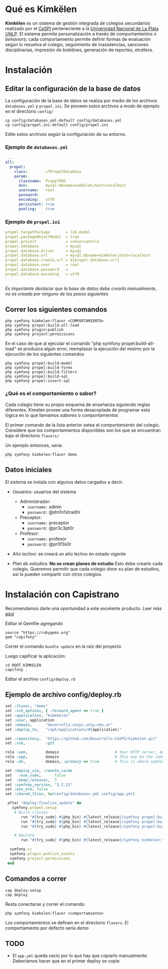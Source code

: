 # Qué es Kimkëlen

**Kimkëlen** es un sistema de gestión integrada de colegios secundarios realizado por el [CeSPI](http://www.cespi.unlp.edu.ar/) perteneciente a la  [Universidad Nacional de La Plata UNLP](http://www.unlp.edu.ar/).
El sistema permite personalización a través de comportamientos o _behaviors_; cada comportamiento permite definir formas de evaluación según lo resuelva el colegio, seguimiento de inasistencias, sanciones disciplinarias, impresión de boletines, generación de reportes, etcétera.

# Instalación

## Editar la configuración de la base de datos

La configuración de la base de datos se realiza por medio de los archivos
`databases.yml` y `propel.ini`. Se proveen estos archivos a modo de ejemplo en
el directorio `config/`

```
cp config/databases.yml-default config/databases.yml
cp config/propel.ini-default config/propel.ini
```

Edite estos archivos según la configuración de su entorno.

### Ejemplo de `databases.yml`

```yml
....
all:
  propel:
    class:        sfPropelDatabase
    param:
      classname:  PropelPDO
      dsn:        mysql:dbname=kimkelen;host=localhost
      username:   root
      password:   
      encoding:   utf8
      persistent: true
      pooling:    true
```

### Ejemplo de `propel.ini`

```yml
propel.targetPackage       = lib.model
propel.packageObjectModel  = true
propel.project             = conservatorio
propel.database            = mysql
propel.database.driver     = mysql
propel.database.url        = mysql:dbname=kimkelen;host=localhost
propel.database.creole.url = ${propel.database.url}
propel.database.user       = root
propel.database.password   = 
propel.database.encoding   = utf8
...
```

*Es importante destacar que la base de datos debe crearla manualmente, no es
creada por ninguno de los pasos siguientes*

## Correr los siguientes comandos

```
php symfony kimkelen:flavor <COMPORTAMIENTO>
php symfony propel:build-all-load 
php symfony plugin:publish
php symfony project:permissions
```
En el caso de que al ejecutar el comando "php symfony propel:build-all-load" se produzca algún error, reemplazar la ejecución del misimo por la ejecución de los siguientes comandos

```
php symfony propel:build-model
php symfony propel:build-forms
php symfony propel:build-filters
php symfony propel:build-sql
php symfony propel:insert-sql
```

### ¿Qué es el **comportamiento** o **sabor**?

Cada colegio tiene su propio esquema de enseñanza siguiendo reglas diferentes.
Kimelen provee una forma desacoplada de programar esta lógica en lo que llamamos
*sabores* o *comportamientos*

El primer comando de la lista anterior setea el *comportamiento* del colegio.
Considere que los comportamientos disponibles son los que se encuentran bajo el
directorio `flavors/`

Un ejemplo entonces, sería:

```
php symfony kimkelen:flavor demo
```

## Datos iniciales

El sistema se instala con algunos datos cargados a decir:

* *Usuarios:* usuarios del sistema
  * Administrador:
    * `username:` admin
    * `password:` @dm1n1strad0r
  * Preceptor:
    * `username:` preceptor
    * `password:` @pr3c3pt0r
  * Profesor:
    * `username:` profesor
    * `password:` @pr0f3s0r

* *Año lectivo:* se creará un año lectivo en estado vigente 

* *Plan de estudios:* **No se crean planes de estudio** Esto debe crearlo cada
  colegio. Queremos permitir que cada colegio *done* su plan de estudios, así lo
pueden compartir con otros colegios. 


# Instalación con Capistrano

Recomendamos darle una oportunidad a este excelente producto. Leer más
[aqui](https://github.com/capistrano/capistrano)

Editar el Gemfile agregando
```
source "https://rubygems.org"
gem "capifony"
```

Correr el comando `bundle update` en la raiz del proyecto

Luego capificar la aplicación:

```
cd ROOT_KIMKELEN
capifony .
```

Editar el archivo `config/deploy.rb`

## Ejemplo de archivo config/deploy.rb

```ruby
set :flavor, "demo"
set :ssh_options, { :forward_agent => true }
set :application, "kimekelen"
set :user, application
set :domain,      "desarrollo.cespi.unlp.edu.ar"
set :deploy_to,   "/opt/applications/#{application}"

set :repository,  "https://github.com/Desarrollo-CeSPI/kimkelen.git"
set :scm,         :git

role :web,        domain                         # Your HTTP server, Apache/etc
role :app,        domain                         # This may be the same as your `Web` server
role :db,         domain, :primary => true       # This is where symfony migrations will run

set :deploy_via, :remote_cache
set   :use_sudo,      false
set  :keep_releases,  3
set :symfony_version, "1.2.13"
set :use_orm, false
set :shared_files, %w(config/databases.yml config/app.yml)

 after "deploy:finalize_update" do
   symfony.propel.setup
    # Build classes
       run "#{try_sudo} #{php_bin} #{latest_release}/symfony propel:build-model"
       run "#{try_sudo} #{php_bin} #{latest_release}/symfony propel:build-forms"
       run "#{try_sudo} #{php_bin} #{latest_release}/symfony propel:build-filters"

    # Emulate
       run "#{try_sudo} #{php_bin} #{latest_release}/symfony kimkelen:flavor #{flavor} "

  symfony.cc
  symfony.plugin.publish_assets
  symfony.project.permissions
 end

```

## Comandos a correr

```
cap deploy:setup
cap deploy
```

Resta conectarse y correr el comando:

```
php symfony kimkelen:flavor <comportamiento>
```

Los comportamientos se definen en el directorio `flavors`. El comportamiento por
defecto sería *demo*

## TODO

* El `app.yml` queda vacío por lo que hay que copiarlo manualmente. Deberíamos hacer que en el primer deploy se copie
